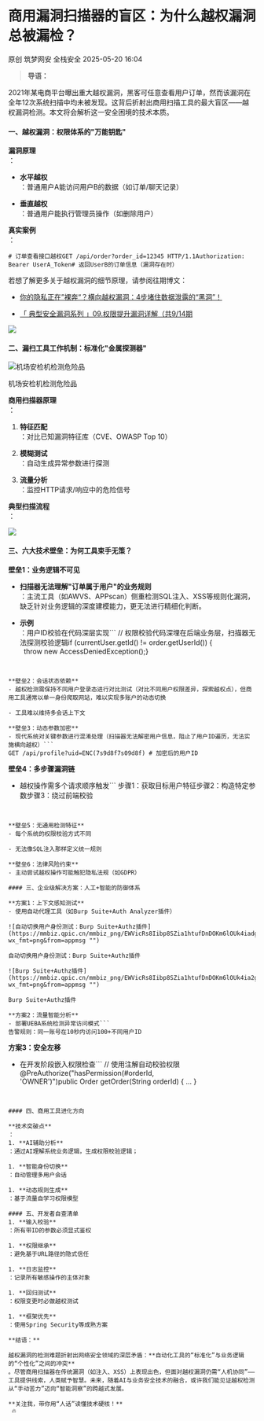 #  商用漏洞扫描器的盲区：为什么越权漏洞总被漏检？   
原创 筑梦网安  全栈安全   2025-05-20 16:04  
  
>   
> **导语：**  
  
2021年某电商平台曝出重大越权漏洞，黑客可任意查看用户订单，然而该漏洞在全年12次系统扫描中均未被发现。这背后折射出商用扫描工具的最大盲区——越权漏洞检测。本文将会解析这一安全困境的技术本质。  
  
#### 一、越权漏洞：权限体系的"万能钥匙"  
  
**漏洞原理**  
：  
- **水平越权**  
：普通用户A能访问用户B的数据（如订单/聊天记录）  
  
- **垂直越权**  
：普通用户能执行管理员操作（如删除用户）  
  
**真实案例**  
：  
```
# 订单查看接口越权GET /api/order?order_id=12345 HTTP/1.1Authorization: Bearer UserA_Token# 返回UserB的订单信息（漏洞存在时）
```  
  
若想了解更多关于越权漏洞的细节原理，请参阅往期博文：  
- [你的隐私正在”裸奔“？横向越权漏洞：4步堵住数据泄露的“黑洞”！](https://mp.weixin.qq.com/s?__biz=MzkyMTYyOTQ5NA==&mid=2247486351&idx=1&sn=f160520c5b89f0c60c44926fa73268ac&scene=21#wechat_redirect)  
  
  
- [「 典型安全漏洞系列 」09.权限提升漏洞详解（共9/14期](https://mp.weixin.qq.com/s?__biz=MzkyMTYyOTQ5NA==&mid=2247484914&idx=1&sn=c2627c72cb026a87b55a2d627823eb3e&scene=21#wechat_redirect)  
  
  
![](https://mmbiz.qpic.cn/mmbiz_png/EWVicRs8Iibp8SZia1htufDnDOKm6lOUk4iahibmhiblBYcq4CbqITNiapSyxMvU2O1ibiaicSEvz8txT44fDk0onqarHBkA/640?wx_fmt=png&from=appmsg "")  
#### 二、漏扫工具工作机制：标准化"金属探测器"  
  
![机场安检机检测危险品](https://mmbiz.qpic.cn/mmbiz_png/EWVicRs8Iibp8SZia1htufDnDOKm6lOUk4ia8JGQUEbZaUDHl963HBT9B9yXXIjAibFGsiaMVXyWWLTLicoVLmxmxh5MA/640?wx_fmt=png&from=appmsg "")  
  
机场安检机检测危险品  
  
**商用扫描器原理**  
：  
1. **特征匹配**  
：对比已知漏洞特征库（CVE、OWASP Top 10）  
  
1. **模糊测试**  
：自动生成异常参数进行探测  
  
1. **流量分析**  
：监控HTTP请求/响应中的危险信号  
  
**典型扫描流程**  
：  
  
![](https://mmbiz.qpic.cn/mmbiz_png/EWVicRs8Iibp8SZia1htufDnDOKm6lOUk4iaFDETIuUwZu23KQgib03phTCQekrtZ9Rhb1lC6JvwYctB9rVU4r828Yg/640?wx_fmt=png&from=appmsg "")  
#### 三、六大技术壁垒：为何工具束手无策？  
  
**壁垒1：业务逻辑不可见**  
- **扫描器无法理解"订单属于用户"的业务规则**  
：主流工具（如AWVS、APPscan）侧重检测SQL注入、XSS等规则化漏洞，缺乏针对业务逻辑的深度建模能力，更无法进行精细化判断。  
  
- **示例**  
：用户ID校验在代码深层实现```
// 权限校验代码深埋在后端业务层，扫描器无法探测校验逻辑if (currentUser.getId() != order.getUserId()) {    throw new AccessDeniedException();}
```  
  
  
**壁垒2：会话状态依赖**  
- 越权检测需保持不同用户登录态进行对比测试（对比不同用户权限差异，探索越权点），但商用工具通常以单一身份爬取网站，难以实现多账户的动态切换  
  
- 工具难以维持多会话上下文  
  
**壁垒3：动态参数加密**  
- 现代系统对关键参数进行混淆处理（扫描器无法解密用户信息，阻止了用户ID遍历，无法实施横向越权）```
GET /api/profile?uid=ENC(7s9d8f7s09d8f) # 加密后的用户ID
```  
  
  
**壁垒4：多步骤漏洞链**  
- 越权操作需多个请求顺序触发```
步骤1：获取目标用户特征步骤2：构造特定参数步骤3：绕过前端校验
```  
  
  
**壁垒5：无通用检测特征**  
- 每个系统的权限校验方式不同  
  
- 无法像SQL注入那样定义统一规则  
  
**壁垒6：法律风险约束**  
- 主动尝试越权操作可能触犯隐私法规（如GDPR）  
  
#### 三、企业级解决方案：人工+智能的防御体系  
  
**方案1：上下文感知测试**  
- 使用自动代理工具（如Burp Suite+Auth Analyzer插件）  
  
![自动切换用户身份测试：Burp Suite+Authz插件](https://mmbiz.qpic.cn/mmbiz_png/EWVicRs8Iibp8SZia1htufDnDOKm6lOUk4iadgKAGY8X1g6bH3mbY0SGn4PgNDiczrdZUsFeFgrlFx9P0B8mxkNmbmg/640?wx_fmt=png&from=appmsg "")  
  
自动切换用户身份测试：Burp Suite+Authz插件  
  
![Burp Suite+Authz插件](https://mmbiz.qpic.cn/mmbiz_png/EWVicRs8Iibp8SZia1htufDnDOKm6lOUk4ia2gnOAN9L8hYENA6wfJLKzgpj1TH7f4ZPVoVib920ccK4iaMgUZEr9upA/640?wx_fmt=png&from=appmsg "")  
  
Burp Suite+Authz插件  
  
**方案2：流量智能分析**  
- 部署UEBA系统检测异常访问模式```
告警规则：同一账号在10秒内访问100+不同用户ID
```  
  
  
**方案3：安全左移**  
- 在开发阶段嵌入权限检查```
// 使用注解自动校验权限@PreAuthorize("hasPermission(#orderId, 'OWNER')")public Order getOrder(String orderId) { ... }
```  
  
  
#### 四、商用工具进化方向  
  
**技术突破点**  
：  
1. **AI辅助分析**  
：通过AI理解系统业务逻辑，生成权限校验逻辑；  
  
1. **智能身份切换**  
：自动管理多用户会话  
  
1. **动态规则生成**  
：基于流量自学习权限模型  
  
#### 五、开发者自查清单  
1. **输入校验**  
：所有带ID的参数必须显式鉴权  
  
1. **权限继承**  
：避免基于URL路径的隐式信任  
  
1. **日志监控**  
：记录所有敏感操作的主体对象  
  
1. **回归测试**  
：权限变更时必做越权测试  
  
1. **框架优先**  
：使用Spring Security等成熟方案  
  
**结语：**  
  
越权漏洞的检测难题折射出网络安全领域的深层矛盾：**自动化工具的“标准化”与业务逻辑的“个性化”之间的冲突**  
。尽管商用扫描器在传统漏洞（如注入、XSS）上表现出色，但面对越权漏洞仍需“人机协同”——工具提供线索，人类赋予智慧。未来，随着AI与业务安全技术的融合，或许我们能见证越权检测从“手动苦力”迈向“智能洞察”的跨越式发展。  
  
**关注我，带你用“人话”读懂技术硬核！**  
 🔥  
  
  
